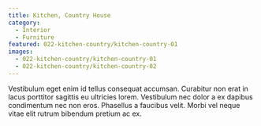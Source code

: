 ```yaml
---
title: Kitchen, Country House
category:
  - Interior
  - Furniture
featured: 022-kitchen-country/kitchen-country-01
images:
  - 022-kitchen-country/kitchen-country-01
  - 022-kitchen-country/kitchen-country-02
---
```


Vestibulum eget enim id tellus consequat accumsan. Curabitur non erat in lacus porttitor sagittis eu ultricies lorem. Vestibulum nec dolor a ex dapibus condimentum nec non eros. Phasellus a faucibus velit. Morbi vel neque vitae elit rutrum bibendum pretium ac ex.